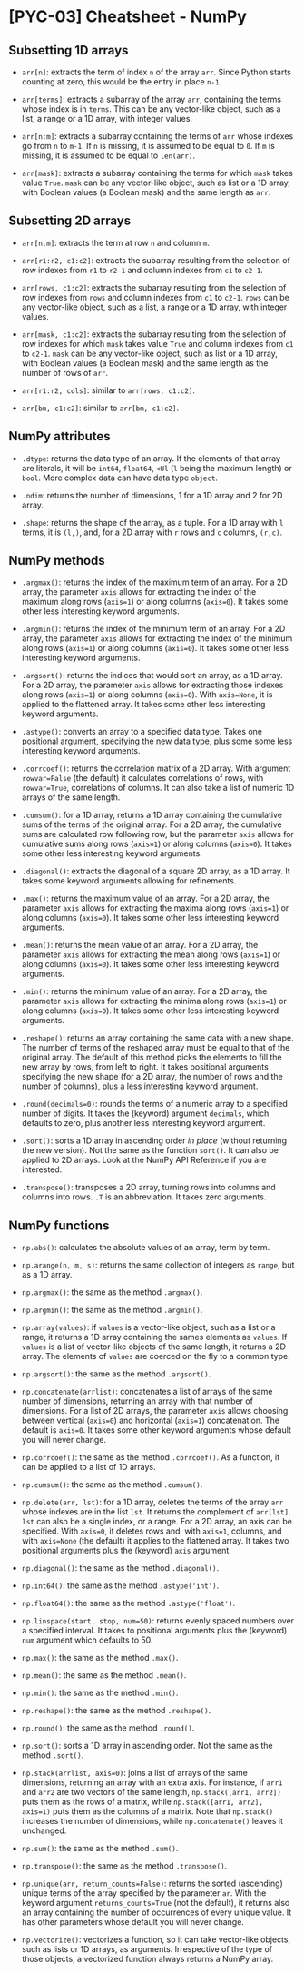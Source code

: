 # [PYC-03] Cheatsheet - NumPy

## Subsetting 1D arrays

* `arr[n]`: extracts the term of index `n` of the array `arr`. Since Python starts counting at zero, this would be the entry in place `n-1`.

* `arr[terms]`: extracts a subarray of the array `arr`, containing the terms whose index is in `terms`. This can be any vector-like object, such as a list, a range or a 1D array, with integer values.

* `arr[n:m]`: extracts a subarray containing the terms of `arr` whose indexes go from `n` to `m-1`. If `n` is missing, it is assumed to be equal to `0`. If `m` is missing, it is assumed to be equal to `len(arr)`.

* `arr[mask]`: extracts a subarray containing the terms for which `mask` takes value `True`. `mask` can be any vector-like object, such as list or a 1D array, with Boolean values (a Boolean mask) and the same length as `arr`.

## Subsetting 2D arrays

* `arr[n,m]`: extracts the term at row `n` and column `m`.

* `arr[r1:r2, c1:c2]`: extracts the subarray resulting from the selection of row indexes from `r1` to `r2-1` and column indexes from `c1` to `c2-1`.

* `arr[rows, c1:c2]`: extracts the subarray resulting from the selection of row indexes from `rows` and column indexes from `c1` to `c2-1`. `rows` can be any vector-like object, such as a list, a range or a 1D array, with integer values.

* `arr[mask, c1:c2]`: extracts the subarray resulting from the selection of row indexes for which `mask` takes value `True` and column indexes from `c1` to `c2-1`. `mask` can be any vector-like object, such as list or a 1D array, with Boolean values (a Boolean mask) and the same length as the number of rows of `arr`.

* `arr[r1:r2, cols]`: similar to `arr[rows, c1:c2]`.

* `arr[bm, c1:c2]`: similar to `arr[bm, c1:c2]`.

## NumPy attributes

* `.dtype`: returns the data type of an array. If the elements of that array are literals, it will be `int64`, `float64`, `<Ul` (`l` being the maximum length) or `bool`. More complex data can have data type `object`.

* `.ndim`: returns the number of dimensions, 1 for a 1D array and 2 for 2D array.

* `.shape`: returns the shape of the array, as a tuple. For a 1D array with `l` terms, it is `(l,)`, and, for a 2D array with `r` rows and `c` columns, `(r,c)`.

## NumPy methods 

* `.argmax()`: returns the index of the maximum term of an array. For a 2D array, the parameter `axis` allows for extracting the index of the maximum along rows (`axis=1`) or along columns (`axis=0`). It takes some other less interesting keyword arguments.

* `.argmin()`: returns the index of the minimum term of an array. For a 2D array, the parameter `axis` allows for extracting the index of the minimum along rows (`axis=1`) or along columns (`axis=0`). It takes some other less interesting keyword arguments.

* `.argsort()`: returns the indices that would sort an array, as a 1D array. For a 2D array, the parameter `axis` allows for extracting those indexes along rows (`axis=1`) or along columns (`axis=0`). With `axis=None`, it is applied to the flattened array. It takes some other less interesting keyword arguments.

* `.astype()`: converts an array to a specified data type. Takes one positional argument, specifying the new data type, plus some some less interesting keyword arguments. 

* `.corrcoef()`: returns the correlation matrix of a 2D array. With argument `rowvar=False` (the default) it calculates correlations of rows, with `rowvar=True`, correlations of columns. It can also take a list of numeric 1D arrays of the same length. 

* `.cumsum()`: for a 1D array, returns a 1D array containing the cumulative sums of the terms of the original array. For a 2D array, the cumulative sums are calculated row following row, but the parameter `axis` allows for cumulative sums along rows (`axis=1`) or along columns (`axis=0`). It takes some other less interesting keyword arguments.

* `.diagonal()`: extracts the diagonal of a square 2D array, as a 1D array. It takes some keyword arguments allowing for refinements.

* `.max()`: returns the maximum value of an array. For a 2D array, the parameter `axis` allows for extracting the maxima along rows (`axis=1`) or along columns (`axis=0`). It takes some other less interesting keyword arguments.

* `.mean()`: returns the mean value of an array. For a 2D array, the parameter `axis` allows for extracting the mean along rows (`axis=1`) or along columns (`axis=0`). It takes some other less interesting keyword arguments.

* `.min()`: returns the minimum value of an array. For a 2D array, the parameter `axis` allows for extracting the minima along rows (`axis=1`) or along columns (`axis=0`). It takes some other less interesting keyword arguments.

* `.reshape()`: returns an array containing the same data with a new shape. The number of terms of the reshaped array must be equal to that of the original array. The default of this method picks the elements to fill the new array by rows, from left to right. It takes positional arguments specifying the new shape (for a 2D array, the number of rows and the number of columns), plus a less interesting keyword argument.

* `.round(decimals=0)`: rounds the terms of a numeric array to a specified number of digits. It takes the (keyword) argument `decimals`, which defaults to zero, plus another less interesting keyword argument.

* `.sort()`: sorts a 1D array in ascending order *in place* (without returning the new version). Not the same as the function `sort()`. It can also be applied to 2D arrays. Look at the NumPy API Reference if you are interested.

* `.transpose()`: transposes a 2D array, turning rows into columns and columns into rows. `.T` is an abbreviation. It takes zero arguments.

## NumPy functions

* `np.abs()`: calculates the absolute values of an array, term by term.

* `np.arange(n, m, s)`: returns the same collection of integers as `range`, but as a 1D array.

* `np.argmax()`: the same as the method `.argmax()`.

* `np.argmin()`: the same as the method `.argmin()`.

* `np.array(values)`: if `values` is a vector-like object, such as a list or a range, it returns a 1D array containing the sames elements as `values`. If `values` is a list of vector-like objects of the same length, it returns a 2D array. The elements of `values` are coerced on the fly to a common type.

* `np.argsort()`: the same as the method `.argsort()`.

* `np.concatenate(arrlist)`: concatenates a list of arrays of the same number of dimensions, returning an array with that number of dimensions. For a list of 2D arrays, the parameter `axis` allows choosing between vertical (`axis=0`) and horizontal (`axis=1`) concatenation. The default is `axis=0`. It takes some other keyword arguments whose default you will never change.

* `np.corrcoef()`: the same as the method `.corrcoef()`. As a function, it can be applied to a list of 1D arrays.

* `np.cumsum()`: the same as the method `.cumsum()`.

* `np.delete(arr, lst)`: for a 1D array, deletes the terms of the array `arr` whose indexes are in the list `lst`. It returns the complement of `arr[lst]`. `lst` can also be a single index, or a range. For a 2D array, an axis can be specified. With `axis=0`, it deletes rows and, with `axis=1`, columns, and with `axis=None` (the default) it applies to the flattened array.  It takes two positional arguments plus the (keyword) `axis` argument.

* `np.diagonal()`: the same as the method `.diagonal()`.

* `np.int64()`: the same as the method `.astype('int')`.

* `np.float64()`: the same as the method `.astype('float')`.

* `np.linspace(start, stop, num=50)`: returns evenly spaced numbers over a specified interval. It takes to positional arguments plus the (keyword) `num` argument which defaults to 50.

* `np.max()`: the same as the method `.max()`.

* `np.mean()`: the same as the method `.mean()`.

* `np.min()`: the same as the method `.min()`.

* `np.reshape()`: the same as the method `.reshape()`.

* `np.round()`: the same as the method `.round()`.

* `np.sort()`: sorts a 1D array in ascending order. Not the same as the method `.sort()`.

* `np.stack(arrlist, axis=0)`: joins a list of arrays of the same dimensions, returning an array with an extra axis. For instance, if `arr1` and `arr2` are two vectors of the same length, `np.stack([arr1, arr2])` puts them as the rows of a matrix, while `np.stack([arr1, arr2], axis=1)` puts them as the columns of a matrix. Note that `np.stack()` increases the number of dimensions, while `np.concatenate()` leaves it unchanged.

* `np.sum()`: the same as the method `.sum()`.

* `np.transpose()`: the same as the method `.transpose()`. 

* `np.unique(arr, return_counts=False)`: returns the sorted (ascending) unique terms of the array specified by the parameter `ar`. With the keyword argument `returns_counts=True` (not the default), it returns also an array containing the number of occurrences of every unique value. It has other parameters whose default you will never change. 

* `np.vectorize()`: vectorizes a function, so it can take vector-like objects, such as lists or 1D arrays, as arguments. Irrespective of the type of those objects, a vectorized function always returns a NumPy array.
